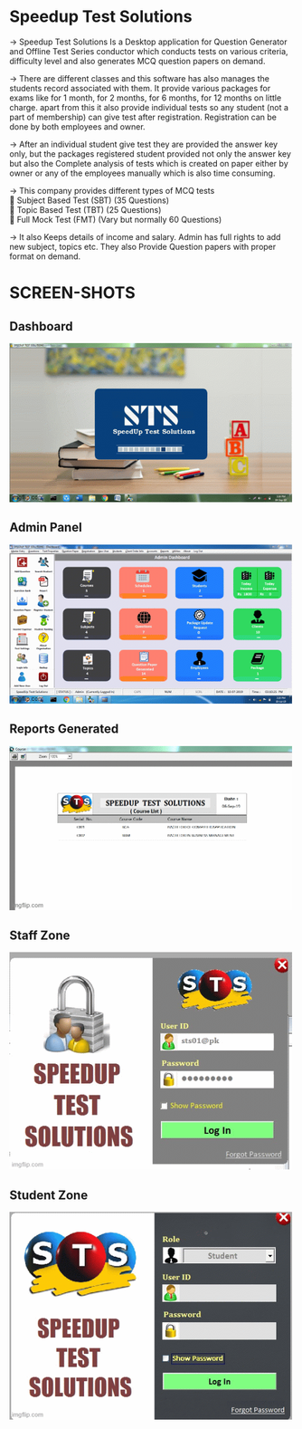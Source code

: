 # Speedup Test Solutions

-> Speedup Test Solutions Is a Desktop application for Question Generator and Offline Test Series conductor which conducts tests on various criteria, difficulty level and also generates MCQ question papers on demand.

-> There are different classes and this software has also manages the students record associated with them. It provide various packages for exams like for 1 month, for 2 months, for 6 months, for 12 months on little charge. apart from this it also provide individual tests so any student (not a part of membership) can give test after registration. Registration can be done by both employees and owner.

-> After an individual student give test they are provided the answer key only, but the packages registered student provided not only the answer key but also the Complete analysis of tests which is created on paper either by owner or any of the employees manually which is also time consuming.

-> This company provides different types of MCQ tests 
  <br> 	 Subject Based Test (SBT)  (35 Questions)
  <br> 	 Topic Based Test (TBT)     (25 Questions)
  <br> 	 Full Mock Test (FMT) (Vary but normally 60 Questions)

-> It also Keeps details of income and salary. Admin has full rights to add new subject, topics etc. They also Provide Question papers with proper format on demand.

# SCREEN-SHOTS

## Dashboard

<img src="Graphics/Dashboard.gif">

## Admin Panel

<img src="Graphics/Admin.gif">

## Reports Generated

<img src="Graphics/Report.gif">

## Staff Zone

<img src="Graphics/EMp.gif">

## Student Zone

<img src="Graphics/Student.gif">
